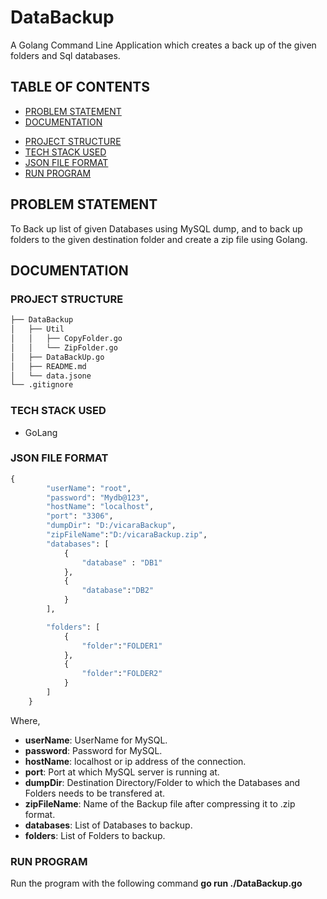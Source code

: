 # DataBackup
A Golang Command Line Application which creates a back up of the given folders and Sql databases.

## TABLE OF CONTENTS
- [PROBLEM STATEMENT](#problem-statement)
- [DOCUMENTATION](#documentation)
 *  [PROJECT STRUCTURE](#project-structure)
 *  [TECH STACK USED](#tech-stack-used)
 *  [JSON FILE FORMAT](#json-file-format)
 *  [RUN PROGRAM](#run-program)

## PROBLEM STATEMENT

To Back up list of given Databases using MySQL dump, and to back up folders to the given destination folder and create a zip file using Golang.

## DOCUMENTATION

### PROJECT STRUCTURE

``` bash
├── DataBackup
│   ├── Util 
│   │	├── CopyFolder.go
│   │	└── ZipFolder.go
│   ├── DataBackUp.go
│   ├── README.md
│   └── data.jsone
└── .gitignore
```
### TECH STACK USED 
* GoLang

### JSON FILE FORMAT

``` python 
{
		"userName": "root",
		"password": "Mydb@123",
		"hostName": "localhost",
		"port": "3306",
		"dumpDir": "D:/vicaraBackup",
		"zipFileName":"D:/vicaraBackup.zip",
		"databases": [
			{
				"database" : "DB1"
			},
			{
				"database":"DB2"
			}
		],

		"folders": [
			{
				"folder":"FOLDER1"
			},
			{
				"folder":"FOLDER2"
			}
		]
	}

```

Where,
* **userName**: UserName for MySQL.
* **password**: Password for MySQL.
* **hostName**: localhost or ip address of the connection.
* **port**: Port at which MySQL server is running at.
* **dumpDir**: Destination Directory/Folder to which the Databases and Folders needs to be transfered at.
* **zipFileName**: Name of the Backup file after compressing it to .zip format.
* **databases**: List of Databases to backup.
* **folders**: List of Folders to backup. 

### RUN PROGRAM
Run the program with the following command
**go run ./DataBackup.go**


